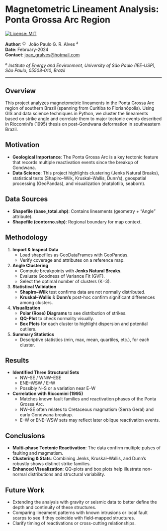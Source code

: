 # Magnetometric Lineament Analysis: Ponta Grossa Arc Region

[![License: MIT](https://img.shields.io/badge/license-MIT-blue.svg)](https://opensource.org/licenses/MIT)

**Author**: <a href="https://orcid.org/0000-0002-1787-2206"> <img alt="ORCID logo" src="https://info.orcid.org/wp-content/uploads/2019/11/orcid_16x16.png" width="16" height="16" /></a> João Paulo G. R. Alves <sup>a</sup>  
**Date**: February-2024  
**Contact**: joao_gralves@hotmail.com

<sup>a</sup> *Institute of Energy and Environment, University of São Paulo (IEE-USP), São Paulo, 05508-010, Brazil*

---

## Overview
This project analyzes magnetometric lineaments in the Ponta Grossa Arc region of southern Brazil (spanning from Curitiba to Florianópolis). Using GIS and data science techniques in Python, we cluster the lineaments based on strike angle and correlate them to major tectonic events described in Riccomini’s (1995) thesis on post-Gondwana deformation in southeastern Brazil.

## Motivation
- **Geological Importance**: The Ponta Grossa Arc is a key tectonic feature that records multiple reactivation events since the breakup of Gondwana.
- **Data Science**: This project highlights clustering (Jenks Natural Breaks), statistical tests (Shapiro–Wilk, Kruskal–Wallis, Dunn’s), geospatial processing (GeoPandas), and visualization (matplotlib, seaborn).

## Data Sources
- **Shapefile (base_total.shp)**: Contains lineaments (geometry + “Angle” attribute).  
- **Shapefile (contorno.shp)**: Regional boundary for map context.

## Methodology
1. **Import & Inspect Data**  
   - Load shapefiles as GeoDataFrames with GeoPandas.  
   - Verify coverage and attributes on a reference map.
2. **Angle Clustering**  
   - Compute breakpoints with **Jenks Natural Breaks**.  
   - Evaluate Goodness of Variance Fit (GVF).  
   - Select the optimal number of clusters (K=3).
3. **Statistical Validation**  
   - **Shapiro–Wilk** test confirms data are not normally distributed.  
   - **Kruskal–Wallis** & **Dunn’s** post-hoc confirm significant differences among clusters.
4. **Visualization**  
   - **Polar (Rose) Diagrams** to see distribution of strikes.  
   - **QQ-Plot** to check normality visually.  
   - **Box Plots** for each cluster to highlight dispersion and potential outliers.  
5. **Summary Statistics**  
   - Descriptive statistics (min, max, mean, quartiles, etc.), for each cluster.  

## Results
- **Identified Three Structural Sets**  
  - NW–SE / WNW–ESE  
  - ENE–WSW / E–W  
  - Possibly N–S or a variation near E–W  
- **Correlation with Riccomini (1995)**  
  - Matches known fault families and reactivation phases of the Ponta Grossa Arc.  
  - NW–SE often relates to Cretaceous magmatism (Serra Geral) and early Gondwana breakup.  
  - E–W or ENE–WSW sets may reflect later oblique reactivation events.

## Conclusions
- **Multi-phase Tectonic Reactivation**: The data confirm multiple pulses of faulting and magmatism.  
- **Clustering & Stats**: Combining Jenks, Kruskal–Wallis, and Dunn’s robustly shows distinct strike families.  
- **Enhanced Visualization**: QQ-plots and box plots help illustrate non-normal distributions and structural variability.

## Future Work
- Extending the analysis with gravity or seismic data to better define the depth and continuity of these structures.
- Comparing lineament patterns with known intrusions or local fault scarps to see if they coincide with field-mapped structures.  
- Clarify timing of reactivations or cross-cutting relationships.
